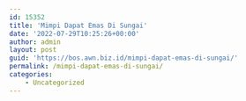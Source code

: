 ```yaml
---
id: 15352
title: 'Mimpi Dapat Emas Di Sungai'
date: '2022-07-29T10:25:26+00:00'
author: admin
layout: post
guid: 'https://bos.awn.biz.id/mimpi-dapat-emas-di-sungai/'
permalink: /mimpi-dapat-emas-di-sungai/
categories:
    - Uncategorized
---
```


